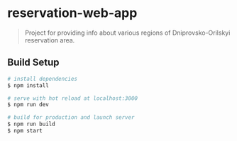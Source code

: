 # reservation-web-app

> Project for providing info about various regions of Dniprovsko-Orilskyi reservation area.

## Build Setup

``` bash
# install dependencies
$ npm install

# serve with hot reload at localhost:3000
$ npm run dev

# build for production and launch server
$ npm run build
$ npm start
```